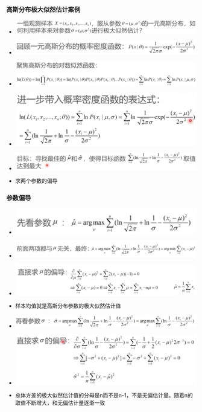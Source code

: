 ### 高斯分布极大似然估计案例

* ![image-20230409164001822](%E5%A4%9A%E5%8F%82%E6%95%B0%E6%9E%81%E5%A4%A7%E4%BC%BC%E7%84%B6%E4%BC%B0%E8%AE%A1%E6%A1%88%E4%BE%8B.assets/image-20230409164001822.png)

* ![image-20230409164030425](%E5%A4%9A%E5%8F%82%E6%95%B0%E6%9E%81%E5%A4%A7%E4%BC%BC%E7%84%B6%E4%BC%B0%E8%AE%A1%E6%A1%88%E4%BE%8B.assets/image-20230409164030425.png)
* ![image-20230409164038756](%E5%A4%9A%E5%8F%82%E6%95%B0%E6%9E%81%E5%A4%A7%E4%BC%BC%E7%84%B6%E4%BC%B0%E8%AE%A1%E6%A1%88%E4%BE%8B.assets/image-20230409164038756.png)

* ![image-20230409164153455](%E5%A4%9A%E5%8F%82%E6%95%B0%E6%9E%81%E5%A4%A7%E4%BC%BC%E7%84%B6%E4%BC%B0%E8%AE%A1%E6%A1%88%E4%BE%8B.assets/image-20230409164153455.png)

* ![image-20230409164217326](%E5%A4%9A%E5%8F%82%E6%95%B0%E6%9E%81%E5%A4%A7%E4%BC%BC%E7%84%B6%E4%BC%B0%E8%AE%A1%E6%A1%88%E4%BE%8B.assets/image-20230409164217326.png)
* 求两个参数的偏导

### 参数偏导

* ![image-20230409164244004](%E5%A4%9A%E5%8F%82%E6%95%B0%E6%9E%81%E5%A4%A7%E4%BC%BC%E7%84%B6%E4%BC%B0%E8%AE%A1%E6%A1%88%E4%BE%8B.assets/image-20230409164244004.png)
* ![image-20230409164249907](%E5%A4%9A%E5%8F%82%E6%95%B0%E6%9E%81%E5%A4%A7%E4%BC%BC%E7%84%B6%E4%BC%B0%E8%AE%A1%E6%A1%88%E4%BE%8B.assets/image-20230409164249907.png)

* ![image-20230409164318413](%E5%A4%9A%E5%8F%82%E6%95%B0%E6%9E%81%E5%A4%A7%E4%BC%BC%E7%84%B6%E4%BC%B0%E8%AE%A1%E6%A1%88%E4%BE%8B.assets/image-20230409164318413.png)

* 样本均值就是高斯分布参数的极大似然估计值

* ![image-20230409164353014](%E5%A4%9A%E5%8F%82%E6%95%B0%E6%9E%81%E5%A4%A7%E4%BC%BC%E7%84%B6%E4%BC%B0%E8%AE%A1%E6%A1%88%E4%BE%8B.assets/image-20230409164353014.png)
* ![image-20230409164408308](%E5%A4%9A%E5%8F%82%E6%95%B0%E6%9E%81%E5%A4%A7%E4%BC%BC%E7%84%B6%E4%BC%B0%E8%AE%A1%E6%A1%88%E4%BE%8B.assets/image-20230409164408308.png)

* 总体方差的极大似然估计值的分母是n而不是n-1，不是无偏估计量。随着n的取值不断增大，和无偏估计量逐渐一致